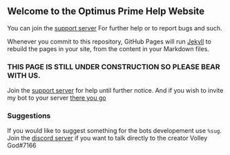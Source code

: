 ## Welcome to the Optimus Prime Help Website

You can join the [support server](https://github.com/VolleyGod/OptimusPrime/edit/master/README.md) For further help or to report bugs and such.

Whenever you commit to this repository, GitHub Pages will run [Jekyll](https://jekyllrb.com/) to rebuild the pages in your site, from the content in your Markdown files.

### THIS PAGE IS STILL UNDER CONSTRUCTION SO PLEASE BEAR WITH US. 

Join the [support server](https://discord.me/knut) for help until further notice.
And if you wish to invite my bot to your server [there you go](http://goo.gl/Bo2CdN)

### Suggestions

If you would like to suggest something for the bots developement use ``%sug``. Join the [discord server](https://discord.me/knut) if you want to talk directly to the creator Volley God#7166

